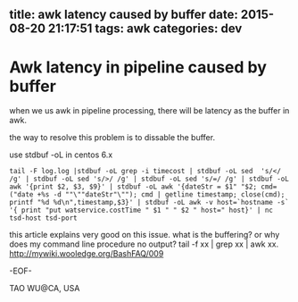 title: awk latency caused by buffer
date: 2015-08-20 21:17:51
tags: awk
categories: dev
---
# Awk latency in pipeline caused by buffer
when we us awk in pipeline processing, there will be latency as the buffer in awk.

the way to resolve this problem is to dissable the buffer.

use stdbuf -oL in centos 6.x
```shell
tail -F log.log |stdbuf -oL grep -i timecost | stdbuf -oL sed  's/</ /g' | stdbuf -oL sed 's/>/ /g' | stdbuf -oL sed 's/=/ /g' | stdbuf -oL awk '{print $2, $3, $9}' | stdbuf -oL awk '{dateStr = $1" "$2; cmd=("date +%s -d ""\""dateStr"\""); cmd | getline timestamp; close(cmd); printf "%d %d\n",timestamp,$3}' | stdbuf -oL awk -v host=`hostname -s` '{ print "put watservice.costTime " $1 " " $2 " host=" host}' | nc tsd-host tsd-port
```
this article explains very good on this issue.
what is the buffering? or why does my command line procedure no output? tail -f xx | grep xx | awk xx.
http://mywiki.wooledge.org/BashFAQ/009

-EOF-

TAO WU@CA, USA
